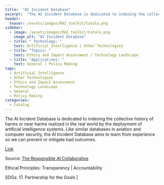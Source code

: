 ```yaml
---
title:  "AI Incident Database"  
excerpt:  "The AI Incident Database is dedicated to indexing the collective history of harm (...)"  
header:
  teaser: /assets/images/RAI_toolkit/Catalo.png
sidebar:
  - image: /assets/images/RAI_toolkit/Catalo.png
    image_alt: "AI Incident Database"
  - title: " Technology: "
    text: Artificial Intelligence | Other Technologies
  - title: "Topics: " 
    text: Ethics and Impact Assessment | Technology Landscape
  - title: "Applications: " 
    text: General | Policy Making
tags:
  - Artificial Intelligence
  - Other Technologies
  - Ethics and Impact Assessment
  - Technology Landscape
  - General
  - Policy Making
categories:
  - Catalog
---
```

The AI Incident Database is dedicated to indexing the collective history of harms or near harms realized in the real world by the deployment of artificial intelligence systems. Like similar databases in aviation and computer security, the AI Incident Database aims to learn from experience so we can prevent or mitigate bad outcomes.

[Link](https://incidentdatabase.ai)

Source: [The Responsible AI Collaborative](https://incidentdatabase.ai)

Ethical Principles: Transparency | Accountability

SDGs: 17. Partnership for the Goals | 
